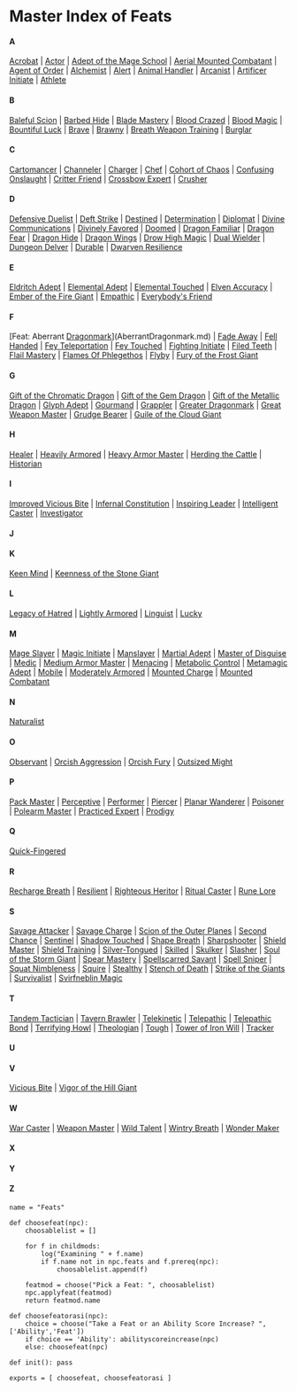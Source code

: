 # Master Index of Feats

#### A
[Acrobat](Acrobat.md) | [Actor](Actor.md) | [Adept of the Mage School](AdeptoftheMageSchool.md) | [Aerial Mounted Combatant](AerialMountedCombatant.md) | [Agent of Order](AgentofOrder.md) | [Alchemist](Alchemist.md) | [Alert](Alert.md) | [Animal Handler](AnimalHandler.md) | [Arcanist](Arcanist.md) | [Artificer Initiate](ArtificerInitiate.md) | [Athlete](Athlete.md)

#### B
[Baleful Scion](BalefulScion.md) | [Barbed Hide](BarbedHide.md) | [Blade Mastery](BladeMastery.md) | [Blood Crazed](BloodCrazed.md) | [Blood Magic](BloodMagic.md) | [Bountiful Luck](BountifulLuck.md) | [Brave](Brave.md) | [Brawny](Brawny.md) | [Breath Weapon Training](BreathWeaponTraining.md) | [Burglar](Burglar.md)

#### C
[Cartomancer](Cartomancer.md) | [Channeler](Channeler.md) | [Charger](Charger.md) | [Chef](Chef.md) | [Cohort of Chaos](CohortofChaos.md) | [Confusing Onslaught](ConfusingOnslaught.md) | [Critter Friend](CritterFriend.md) | [Crossbow Expert](CrossbowExpert.md) | [Crusher](Crusher.md)

#### D
[Defensive Duelist](DefensiveDuelist.md) | [Deft Strike](DeftStrike.md) | [Destined](Destined.md) | [Determination](Determination.md) | [Diplomat](Diplomat.md) | [Divine Communications](DivineCommunications.md) | [Divinely Favored](DivinelyFavored.md) | [Doomed](Doomed.md) | [Dragon Familiar](DragonFamiliar.md) | [Dragon Fear](DragonFear.md) | [Dragon Hide](DragonHide.md) | [Dragon Wings](DragonWings.md) | [Drow High Magic](DrowHighMagic.md) | [Dual Wielder](DualWielder.md) | [Dungeon Delver](DungeonDelver.md) | [Durable](Durable.md) | [Dwarven Resilience](DwarvenResilience.md)

#### E
[Eldritch Adept](EldritchAdept.md) | [Elemental Adept](ElementalAdept.md) | [Elemental Touched](ElementalTouched.md) | [Elven Accuracy](ElvenAccuracy.md) | [Ember of the Fire Giant](EmberoftheFireGiant.md) | [Empathic](Empathic.md) | [Everybody's Friend](Everybody'sFriend.md)

#### F
[Feat: Aberrant [Dragonmark](/Races/Dragonmarked.md)](AberrantDragonmark.md) | [Fade Away](FadeAway.md) | [Fell Handed](FellHanded.md) | [Fey Teleportation](FeyTeleportation.md) | [Fey Touched](FeyTouched.md) | [Fighting Initiate](FightingInitiate.md) | [Filed Teeth](FiledTeeth.md) | [Flail Mastery](FlailMastery.md) | [Flames Of Phlegethos](FlamesOfPhlegethos.md) | [Flyby](Flyby.md) | [Fury of the Frost Giant](FuryoftheFrostGiant.md)

#### G
[Gift of the Chromatic Dragon](GiftoftheChromaticDragon.md) | [Gift of the Gem Dragon](GiftoftheGemDragon.md) | [Gift of the Metallic Dragon](GiftoftheMetallicDragon.md) | [Glyph Adept](GlyphAdept.md) | [Gourmand](Gourmand.md) | [Grappler](Grappler.md) | [Greater Dragonmark](GreaterDragonmark.md) | [Great Weapon Master](GreatWeaponMaster.md) | [Grudge Bearer](GrudgeBearer.md) | [Guile of the Cloud Giant](GuileoftheCloudGiant.md)

#### H
[Healer](Healer.md) | [Heavily Armored](HeavilyArmored.md) | [Heavy Armor Master](HeavyArmorMaster.md) | [Herding the Cattle](HerdingtheCattle.md) | [Historian](Historian.md)

#### I
[Improved Vicious Bite](ImprovedViciousBite.md) | [Infernal Constitution](InfernalConstitution.md) | [Inspiring Leader](InspiringLeader.md) | [Intelligent Caster](IntelligentCaster.md) | [Investigator](Investigator.md)

#### J


#### K
[Keen Mind](KeenMind.md) | [Keenness of the Stone Giant](KeennessoftheStoneGiant.md)

#### L
[Legacy of Hatred](LegacyofHatred.md) | [Lightly Armored](LightlyArmored.md) | [Linguist](Linguist.md) | [Lucky](Lucky.md)

#### M
[Mage Slayer](MageSlayer.md) | [Magic Initiate](MagicInitiate.md) | [Manslayer](Manslayer.md) | [Martial Adept](MartialAdept.md) | [Master of Disguise](MasterofDisguise.md) | [Medic](Medic.md) | [Medium Armor Master](MediumArmorMaster.md) | [Menacing](Menacing.md) | [Metabolic Control](MetabolicControl.md) | [Metamagic Adept](MetamagicAdept.md) | [Mobile](Mobile.md) | [Moderately Armored](ModeratelyArmored.md) | [Mounted Charge](MountedCharge.md) | [Mounted Combatant](MountedCombatant.md)

#### N
[Naturalist](Naturalist.md)

#### O
[Observant](Observant.md) | [Orcish Aggression](OrcishAggression.md) | [Orcish Fury](OrcishFury.md) | [Outsized Might](OutsizedMight.md)

#### P
[Pack Master](PackMaster.md) | [Perceptive](Perceptive.md) | [Performer](Performer.md) | [Piercer](Piercer.md) | [Planar Wanderer](PlanarWanderer.md) | [Poisoner](Poisoner.md) | [Polearm Master](PolearmMaster.md) | [Practiced Expert](PracticedExpert.md) | [Prodigy](Prodigy.md)

#### Q
[Quick-Fingered](Quick-Fingered.md)

#### R
[Recharge Breath](RechargeBreath.md) | [Resilient](Resilient.md) | [Righteous Heritor](RighteousHeritor.md) | [Ritual Caster](RitualCaster.md) | [Rune Lore](RuneLore.md)

#### S
[Savage Attacker](SavageAttacker.md) | [Savage Charge](SavageCharge.md) | [Scion of the Outer Planes](ScionoftheOuterPlanes.md) | [Second Chance](SecondChance.md) | [Sentinel](Sentinel.md) | [Shadow Touched](ShadowTouched.md) | [Shape Breath](ShapeBreath.md) | [Sharpshooter](Sharpshooter.md) | [Shield Master](ShieldMaster.md) | [Shield Training](ShieldTraining.md) | [Silver-Tongued](Silver-Tongued.md) | [Skilled](Skilled.md) | [Skulker](Skulker.md) | [Slasher](Slasher.md) | [Soul of the Storm Giant](SouloftheStormGiant.md) | [Spear Mastery](SpearMastery.md) | [Spellscarred Savant](SpellscarredSavant.md) | [Spell Sniper](SpellSniper.md) | [Squat Nimbleness](SquatNimbleness.md) | [Squire](Squire.md) | [Stealthy](Stealthy.md) | [Stench of Death](StenchofDeath.md) | [Strike of the Giants](StrikeoftheGiants.md) | [Survivalist](Survivalist.md) | [Svirfneblin Magic](SvirfneblinMagic.md)

#### T
[Tandem Tactician](TandemTactician.md) | [Tavern Brawler](TavernBrawler.md) | [Telekinetic](Telekinetic.md) | [Telepathic](Telepathic.md) | [Telepathic Bond](TelepathicBond.md) | [Terrifying Howl](TerrifyingHowl.md) | [Theologian](Theologian.md) | [Tough](Tough.md) | [Tower of Iron Will](TowerofIronWill.md) | [Tracker](Tracker.md)

#### U


#### V
[Vicious Bite](ViciousBite.md) | [Vigor of the Hill Giant](VigoroftheHillGiant.md)

#### W
[War Caster](WarCaster.md) | [Weapon Master](WeaponMaster.md) | [Wild Talent](WildTalent.md) | [Wintry Breath](WintryBreath.md) | [Wonder Maker](WonderMaker.md)

#### X


#### Y


#### Z


```
name = "Feats"

def choosefeat(npc):
    choosablelist = []

    for f in childmods:
        log("Examining " + f.name)
        if f.name not in npc.feats and f.prereq(npc):
            choosablelist.append(f)

    featmod = choose("Pick a Feat: ", choosablelist)
    npc.applyfeat(featmod)
    return featmod.name

def choosefeatorasi(npc):
    choice = choose("Take a Feat or an Ability Score Increase? ", ['Ability','Feat'])
    if choice == 'Ability': abilityscoreincrease(npc)
    else: choosefeat(npc)

def init(): pass

exports = [ choosefeat, choosefeatorasi ]
```
